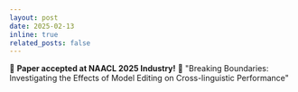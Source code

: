 ```yaml
---
layout: post
date: 2025-02-13
inline: true
related_posts: false
---
```

<div class="alert alert-info" role="alert">
🎉 <b>Paper accepted at NAACL 2025 Industry!</b> 🎯 "Breaking Boundaries: Investigating the Effects of Model Editing on Cross-linguistic Performance" 
<!-- A simple inline announcement with Markdown emoji! :sparkles: :smile: -->
</div>